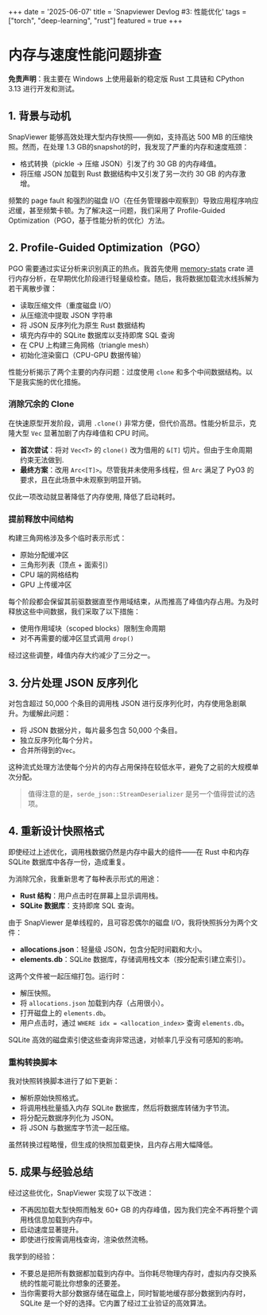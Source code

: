 +++
date = '2025-06-07'
title = 'Snapviewer Devlog #3: 性能优化'
tags = ["torch", "deep-learning", "rust"]
featured = true
+++

# 内存与速度性能问题排查

**免责声明**：我主要在 Windows 上使用最新的稳定版 Rust 工具链和 CPython 3.13 进行开发和测试。

## 1. 背景与动机

SnapViewer 能够高效处理大型内存快照——例如，支持高达 500 MB 的压缩快照。然而，在处理 1.3 GB的snapshot的时，我发现了严重的内存和速度瓶颈：

- 格式转换（pickle → 压缩 JSON）引发了约 30 GB 的内存峰值。
- 将压缩 JSON 加载到 Rust 数据结构中又引发了另一次约 30 GB 的内存激增。

频繁的 page fault 和强烈的磁盘 I/O（在任务管理器中观察到）导致应用程序响应迟缓，甚至频繁卡顿。为了解决这一问题，我们采用了 Profile-Guided Optimization（PGO，基于性能分析的优化）方法。

## 2. Profile-Guided Optimization（PGO）

PGO 需要通过实证分析来识别真正的热点。我首先使用 [memory-stats](https://crates.io/crates/memory-stats) crate 进行内存分析，在早期优化阶段进行轻量级检查。随后，我将数据加载流水线拆解为若干离散步骤：

- 读取压缩文件（重度磁盘 I/O）
- 从压缩流中提取 JSON 字符串
- 将 JSON 反序列化为原生 Rust 数据结构
- 填充内存中的 SQLite 数据库以支持即席 SQL 查询
- 在 CPU 上构建三角网格（triangle mesh）
- 初始化渲染窗口（CPU-GPU 数据传输）

性能分析揭示了两个主要的内存问题：过度使用 `clone` 和多个中间数据结构。以下是我实施的优化措施。

### 消除冗余的 Clone

在快速原型开发阶段，调用 `.clone()` 非常方便，但代价高昂。性能分析显示，克隆大型 `Vec` 显著加剧了内存峰值和 CPU 时间。

- **首次尝试**：将对 `Vec<T>` 的 `clone()` 改为借用的 `&[T]` 切片。但由于生命周期约束无法做到.
- **最终方案**：改用 `Arc<[T]>`。尽管我并未使用多线程，但 `Arc` 满足了 PyO3 的要求，且在此场景中未观察到明显开销。

仅此一项改动就显著降低了内存使用, 降低了启动耗时。

### 提前释放中间结构

构建三角网格涉及多个临时表示形式：

- 原始分配缓冲区
- 三角形列表（顶点 + 面索引）
- CPU 端的网格结构
- GPU 上传缓冲区

每个阶段都会保留其前驱数据直至作用域结束，从而推高了峰值内存占用。为及时释放这些中间数据，我们采取了以下措施：

- 使用作用域块（scoped blocks）限制生命周期
- 对不再需要的缓冲区显式调用 `drop()`

经过这些调整，峰值内存大约减少了三分之一。

## 3. 分片处理 JSON 反序列化

对包含超过 50,000 个条目的调用栈 JSON 进行反序列化时，内存使用急剧飙升。为缓解此问题：

- 将 JSON 数据分片，每片最多包含 50,000 个条目。
- 独立反序列化每个分片。
- 合并所得到的`Vec`。

这种流式处理方法使每个分片的内存占用保持在较低水平，避免了之前的大规模单次分配。

> 值得注意的是，`serde_json::StreamDeserializer` 是另一个值得尝试的选项。

## 4. 重新设计快照格式

即使经过上述优化，调用栈数据仍然是内存中最大的组件——在 Rust 中和内存 SQLite 数据库中各存一份，造成重复。

为消除冗余，我重新思考了每种表示形式的用途：

- **Rust 结构**：用户点击时在屏幕上显示调用栈。
- **SQLite 数据库**：支持即席 SQL 查询。

由于 SnapViewer 是单线程的，且可容忍偶尔的磁盘 I/O，我将快照拆分为两个文件：

- **allocations.json**：轻量级 JSON，包含分配时间戳和大小。
- **elements.db**：SQLite 数据库，存储调用栈文本（按分配索引建立索引）。

这两个文件被一起压缩打包。运行时：

- 解压快照。
- 将 `allocations.json` 加载到内存（占用很小）。
- 打开磁盘上的 `elements.db`。
- 用户点击时，通过 `WHERE idx = <allocation_index>` 查询 `elements.db`。

SQLite 高效的磁盘索引使这些查询非常迅速，对帧率几乎没有可感知的影响。

### 重构转换脚本

我对快照转换脚本进行了如下更新：

- 解析原始快照格式。
- 将调用栈批量插入内存 SQLite 数据库，然后将数据库转储为字节流。
- 将分配元数据序列化为 JSON。
- 将 JSON 与数据库字节流一起压缩。

虽然转换过程略慢，但生成的快照加载更快，且内存占用大幅降低。

## 5. 成果与经验总结

经过这些优化，SnapViewer 实现了以下改进：

- 不再因加载大型快照而触发 60+ GB 的内存峰值，因为我们完全不再将整个调用栈信息加载到内存中。
- 启动速度显著提升。
- 即使进行按需调用栈查询，渲染依然流畅。

我学到的经验：

- 不要总是把所有数据都加载到内存中。当你耗尽物理内存时，虚拟内存交换系统的性能可能比你想象的还要差。
- 当你需要将大部分数据存储在磁盘上，同时智能地缓存部分数据到内存时，SQLite 是一个好的选择。它内置了经过工业验证的高效算法。